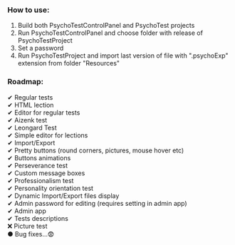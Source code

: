 ### How to use:
1. Build both PsychoTestControlPanel and PsychoTest projects
2. Run PsychoTestControlPanel and choose folder with release of PsychoTestProject
3. Set a password
4. Run PsychoTestProject and import last version of file with ".psychoExp" extension from folder "Resources"

### Roadmap:
✔ Regular tests<br/>
✔ HTML lection<br/>
✔ Editor for regular tests<br/>
✔ Aizenk test<br/>
✔ Leongard Test<br/>
✔ Simple editor for lections<br/>
✔ Import/Export<br/>
✔ Pretty buttons (round corners, pictures, mouse hover etc)<br/>
✔ Buttons animations<br/>
✔ Perseverance test<br/>
✔ Custom message boxes<br/>
✔ Professionalism test<br/>
✔ Personality orientation test<br/>
✔ Dynamic Import/Export files display<br/>
✔ Admin password for editing (requires setting in admin app)<br/>
✔ Admin app <br/>
✔ Tests descriptions<br/>
❌ Picture test<br/>
● Bug fixes...😨<br/>

